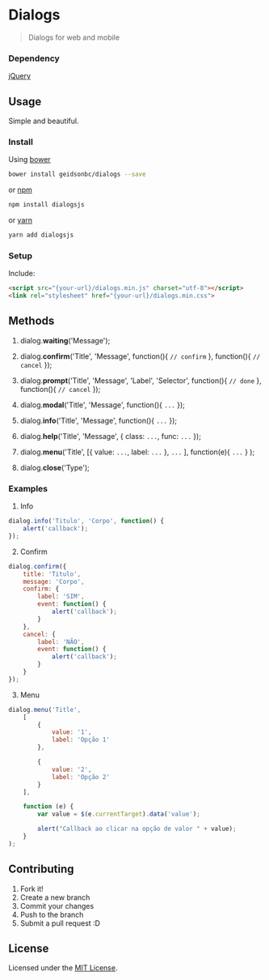 # Dialogs
> Dialogs for web and mobile

### Dependency

[jQuery](https://github.com/jquery/jquery)

## Usage

Simple and beautiful.

### Install

Using [bower](https://bower.io/)
```sh
bower install geidsonbc/dialogs --save
```

or [npm](https://npmjs.com/)
```sh
npm install dialogsjs
```

or [yarn](https://yarnpkg.com/)
```sh
yarn add dialogsjs
```

### Setup

Include:
```html
<script src="{your-url}/dialogs.min.js" charset="utf-8"></script>
<link rel="stylesheet" href="{your-url}/dialogs.min.css">
```

## Methods
1. dialog.**waiting**('Message');

2. dialog.**confirm**('Title', 'Message', function(){ `// confirm` }, function(){ `// cancel` });

3. dialog.**prompt**('Title', 'Message', 'Label', 'Selector', function(){ `// done` }, function(){ `// cancel` });

4. dialog.**modal**('Title', 'Message', function(){ `...` });

5. dialog.**info**('Title', 'Message', function(){ `...` });

6. dialog.**help**('Title', 'Message', { class: `...`, func: `...` });

7. dialog.**menu**('Title', [{ value: `...`, label: `...` }, `...` ], function(e){ `...` } );

8. dialog.**close**('Type');

### Examples
1. Info
```js
dialog.info('Titulo', 'Corpo', function() {
	alert('callback');
});
```

2. Confirm
```js
dialog.confirm({
	title: 'Titulo',
	message: 'Corpo',
	confirm: {
		label: 'SIM',
		event: function() {
			alert('callback');
		}
	},
	cancel: {
		label: 'NÃO',
		event: function() {
			alert('callback');
		}
	}
});
```

3. Menu

```js 
dialog.menu('Title', 
	[
		{
			value: '1',
			label: 'Opção 1'
		},

		{
			value: '2',
			label: 'Opção 2'
		}
	], 

	function (e) {
		var value = $(e.currentTarget).data('value');

		alert("Callback ao clicar na opção de valor " + value);
	}
);
```


## Contributing

1. Fork it!
2. Create a new branch
3. Commit your changes
4. Push to the branch
5. Submit a pull request :D

## License
Licensed under the [MIT License](https://opensource.org/licenses/MIT).
